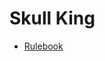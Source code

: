 # Skull King

- [Rulebook](https://cdn.shopify.com/s/files/1/0565/3230/4053/files/sk_rulebook_optimized.pdf?v=1652992950)
